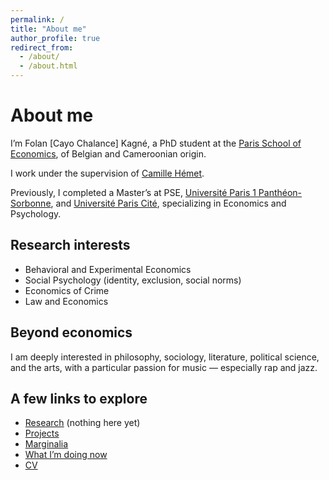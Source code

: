 ```yaml
---
permalink: /
title: "About me"
author_profile: true
redirect_from: 
  - /about/
  - /about.html
---
```


# About me

I’m Folan [Cayo Chalance] Kagné, a PhD student at the [Paris School of Economics](https://www.parisschoolofeconomics.eu/en/), of Belgian and Cameroonian origin.  

I work under the supervision of [Camille Hémet](https://sites.google.com/site/camillehemet/).  

Previously, I completed a Master’s at PSE, [Université Paris 1 Panthéon-Sorbonne](https://www.pantheonsorbonne.fr/), and [Université Paris Cité](https://u-paris.fr/), specializing in Economics and Psychology.  



## Research interests
- Behavioral and Experimental Economics  
- Social Psychology (identity, exclusion, social norms)  
- Economics of Crime  
- Law and Economics  



## Beyond economics
I am deeply interested in philosophy, sociology, literature, political science, and the arts, with a particular passion for music — especially rap and jazz.  



## A few links to explore
- [Research](/_publications/) (nothing here yet)
- [Projects](/working-projects/)  
- [Marginalia](/year-archive/)  
- [What I’m doing now](/now/)  
- [CV](/files/cv.pdf)  
